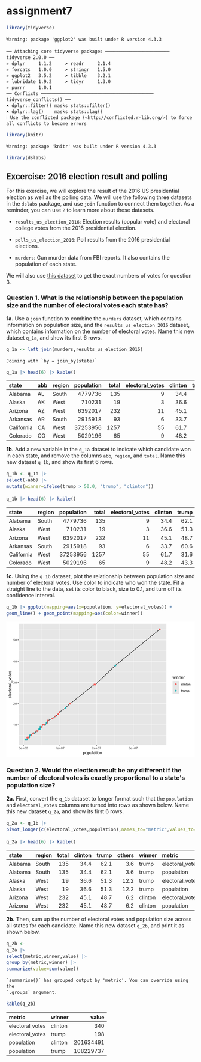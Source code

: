 # assignment7

``` r
library(tidyverse)
```

    Warning: package 'ggplot2' was built under R version 4.3.3

    ── Attaching core tidyverse packages ──────────────────────── tidyverse 2.0.0 ──
    ✔ dplyr     1.1.2     ✔ readr     2.1.4
    ✔ forcats   1.0.0     ✔ stringr   1.5.0
    ✔ ggplot2   3.5.2     ✔ tibble    3.2.1
    ✔ lubridate 1.9.2     ✔ tidyr     1.3.0
    ✔ purrr     1.0.1     
    ── Conflicts ────────────────────────────────────────── tidyverse_conflicts() ──
    ✖ dplyr::filter() masks stats::filter()
    ✖ dplyr::lag()    masks stats::lag()
    ℹ Use the conflicted package (<http://conflicted.r-lib.org/>) to force all conflicts to become errors

``` r
library(knitr)
```

    Warning: package 'knitr' was built under R version 4.3.3

``` r
library(dslabs)
```

## **Excercise: 2016 election result and polling**

For this exercise, we will explore the result of the 2016 US
presidential election as well as the polling data. We will use the
following three datasets in the `dslabs` package, and use `join`
function to connect them together. As a reminder, you can use `?` to
learn more about these datasets.

- `results_us_election_2016`: Election results (popular vote) and
  electoral college votes from the 2016 presidential election.

- `polls_us_election_2016`: Poll results from the 2016 presidential
  elections.

- `murders`: Gun murder data from FBI reports. It also contains the
  population of each state.

We will also use [this
dataset](https://raw.githubusercontent.com/kshaffer/election2016/master/2016ElectionResultsByState.csv)
to get the exact numbers of votes for question 3.

### **Question 1. What is the relationship between the population size and the number of electoral votes each state has?**

**1a.** Use a `join` function to combine the `murders` dataset, which
contains information on population size, and the
`results_us_election_2016` dataset, which contains information on the
number of electoral votes. Name this new dataset `q_1a`, and show its
first 6 rows.

``` r
q_1a <- left_join(murders,results_us_election_2016) 
```

    Joining with `by = join_by(state)`

``` r
q_1a |> head(6) |> kable()
```

| state      | abb | region | population | total | electoral_votes | clinton | trump | others |
|:-----------|:----|:-------|-----------:|------:|----------------:|--------:|------:|-------:|
| Alabama    | AL  | South  |    4779736 |   135 |               9 |    34.4 |  62.1 |    3.6 |
| Alaska     | AK  | West   |     710231 |    19 |               3 |    36.6 |  51.3 |   12.2 |
| Arizona    | AZ  | West   |    6392017 |   232 |              11 |    45.1 |  48.7 |    6.2 |
| Arkansas   | AR  | South  |    2915918 |    93 |               6 |    33.7 |  60.6 |    5.8 |
| California | CA  | West   |   37253956 |  1257 |              55 |    61.7 |  31.6 |    6.7 |
| Colorado   | CO  | West   |    5029196 |    65 |               9 |    48.2 |  43.3 |    8.6 |

**1b.** Add a new variable in the `q_1a` dataset to indicate which
candidate won in each state, and remove the columns `abb`, `region`, and
`total`. Name this new dataset `q_1b`, and show its first 6 rows.

``` r
q_1b <- q_1a |> 
select(-abb) |> 
mutate(winner=ifelse(trump > 50.0, "trump", "clinton"))

q_1b |> head(6) |> kable()
```

| state      | region | population | total | electoral_votes | clinton | trump | others | winner  |
|:-----------|:-------|-----------:|------:|----------------:|--------:|------:|-------:|:--------|
| Alabama    | South  |    4779736 |   135 |               9 |    34.4 |  62.1 |    3.6 | trump   |
| Alaska     | West   |     710231 |    19 |               3 |    36.6 |  51.3 |   12.2 | trump   |
| Arizona    | West   |    6392017 |   232 |              11 |    45.1 |  48.7 |    6.2 | clinton |
| Arkansas   | South  |    2915918 |    93 |               6 |    33.7 |  60.6 |    5.8 | trump   |
| California | West   |   37253956 |  1257 |              55 |    61.7 |  31.6 |    6.7 | clinton |
| Colorado   | West   |    5029196 |    65 |               9 |    48.2 |  43.3 |    8.6 | clinton |

**1c.** Using the `q_1b` dataset, plot the relationship between
population size and number of electoral votes. Use color to indicate who
won the state. Fit a straight line to the data, set its color to black,
size to 0.1, and turn off its confidence interval.

``` r
q_1b |> ggplot(mapping=aes(x=population, y=electoral_votes)) + 
geom_line() + geom_point(mapping=aes(color=winner))
```

![](assignment7_files/figure-commonmark/unnamed-chunk-4-1.png)

### **Question 2. Would the election result be any different if the number of electoral votes is exactly proportional to a state's population size?**

**2a.** First, convert the `q_1b` dataset to longer format such that the
`population` and `electoral_votes` columns are turned into rows as shown
below. Name this new dataset `q_2a`, and show its first 6 rows.

``` r
q_2a <- q_1b |> 
pivot_longer(c(electoral_votes,population),names_to="metric",values_to="value") 

q_2a |> head(6) |> kable()
```

| state   | region | total | clinton | trump | others | winner  | metric          |   value |
|:--------|:-------|------:|--------:|------:|-------:|:--------|:----------------|--------:|
| Alabama | South  |   135 |    34.4 |  62.1 |    3.6 | trump   | electoral_votes |       9 |
| Alabama | South  |   135 |    34.4 |  62.1 |    3.6 | trump   | population      | 4779736 |
| Alaska  | West   |    19 |    36.6 |  51.3 |   12.2 | trump   | electoral_votes |       3 |
| Alaska  | West   |    19 |    36.6 |  51.3 |   12.2 | trump   | population      |  710231 |
| Arizona | West   |   232 |    45.1 |  48.7 |    6.2 | clinton | electoral_votes |      11 |
| Arizona | West   |   232 |    45.1 |  48.7 |    6.2 | clinton | population      | 6392017 |

**2b.** Then, sum up the number of electoral votes and population size
across all states for each candidate. Name this new dataset `q_2b`, and
print it as shown below.

``` r
q_2b <- 
q_2a |> 
select(metric,winner,value) |> 
group_by(metric,winner) |> 
summarize(value=sum(value))
```

    `summarise()` has grouped output by 'metric'. You can override using the
    `.groups` argument.

``` r
kable(q_2b)
```

| metric          | winner  |     value |
|:----------------|:--------|----------:|
| electoral_votes | clinton |       340 |
| electoral_votes | trump   |       198 |
| population      | clinton | 201634491 |
| population      | trump   | 108229737 |
